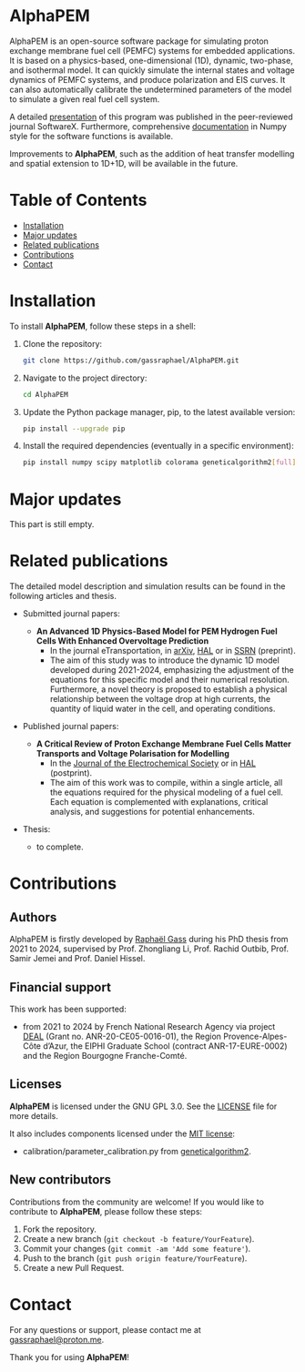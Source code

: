 # AlphaPEM

AlphaPEM is an open-source software package for simulating proton exchange membrane fuel cell (PEMFC) systems for embedded applications. It is based on a physics-based, one-dimensional (1D), dynamic, two-phase, and isothermal model. It can quickly simulate the internal states and voltage dynamics of PEMFC systems, and produce polarization and EIS curves. It can also automatically calibrate the undetermined parameters of the model to simulate a given real fuel cell system.

A detailed [presentation](https://doi.org/10.48550/arXiv.2407.12373) of this program was published in the peer-reviewed journal SoftwareX. Furthermore, comprehensive [documentation](https://gassraphael.github.io/AlphaPEM/) in Numpy style for the software functions is available.

Improvements to **AlphaPEM**, such as the addition of heat transfer modelling and spatial extension to 1D+1D, will be available in the future.


# Table of Contents

- [Installation](#installation)
- [Major updates](#major-updates)
- [Related publications](#related-publications) 
- [Contributions](#contributions)
- [Contact](#contact)


# Installation

To install **AlphaPEM**, follow these steps in a shell:

1. Clone the repository:
    ```sh
    git clone https://github.com/gassraphael/AlphaPEM.git
    ```

2. Navigate to the project directory:
    ```sh
    cd AlphaPEM
    ```
    
3. Update the Python package manager, pip, to the latest available version:
    ```sh
    pip install --upgrade pip
    ```

4. Install the required dependencies (eventually in a specific environment):
    ```sh
    pip install numpy scipy matplotlib colorama geneticalgorithm2[full] ttkthemes
    ```
    

# Major updates

This part is still empty.


# Related publications

The detailed model description and simulation results can be found in the following articles and thesis.

- Submitted journal papers:
	- **An Advanced 1D Physics-Based Model for PEM Hydrogen Fuel Cells With Enhanced Overvoltage Prediction**
		- In the journal eTransportation, in [arXiv](https://doi.org/10.48550/arXiv.2404.07508), [HAL](https://hal.science/hal-04530852) or in [SSRN](http://dx.doi.org/10.2139/ssrn.4812343) (preprint).
		- The aim of this study was to introduce the dynamic 1D model developed during 2021-2024, emphasizing the adjustment of the equations for this specific model and their numerical resolution. Furthermore, a novel theory is proposed to establish a physical relationship between the voltage drop at high currents, the quantity of liquid water in the cell, and operating conditions.
	
- Published journal papers:
	- **A Critical Review of Proton Exchange Membrane Fuel Cells Matter Transports and Voltage Polarisation for Modelling**
		- In the [Journal of the Electrochemical Society](https://doi.org/10.1149/1945-7111/ad305a) or in [HAL](https://hal.science/hal-04493419) (postprint).
		- The aim of this work was to compile, within a single article, all the equations required for the physical modeling of a fuel cell. Each equation is complemented with explanations, critical analysis, and suggestions for potential enhancements.
		
- Thesis:
	- to complete.


# Contributions

## Authors

AlphaPEM is firstly developed by [Raphaël Gass](https://gassraphael.github.io/) during his PhD thesis from 2021 to 2024, supervised by Prof. Zhongliang Li, Prof. Rachid Outbib, Prof. Samir Jemei and Prof. Daniel Hissel.
    
## Financial support

This work has been supported:
- from 2021 to 2024 by French National Research Agency via project [DEAL](https://deal.lis-lab.fr/) (Grant no. ANR-20-CE05-0016-01), the Region Provence-Alpes-Côte d’Azur, the EIPHI Graduate School (contract ANR-17-EURE-0002) and the Region Bourgogne Franche-Comté.

## Licenses

**AlphaPEM** is licensed under the GNU GPL 3.0. See the [LICENSE](LICENSE) file for more details. 

It also includes components licensed under the [MIT license](calibration/LICENSE-MIT):
- calibration/parameter_calibration.py from [geneticalgorithm2](https://github.com/PasaOpasen/geneticalgorithm2). 

## New contributors

Contributions from the community are welcome! If you would like to contribute to **AlphaPEM**, please follow these steps:

1. Fork the repository.
2. Create a new branch (`git checkout -b feature/YourFeature`).
3. Commit your changes (`git commit -am 'Add some feature'`).
4. Push to the branch (`git push origin feature/YourFeature`).
5. Create a new Pull Request.


# Contact

For any questions or support, please contact me at [gassraphael@proton.me](mailto:gassraphael@proton.me).

Thank you for using **AlphaPEM**!

